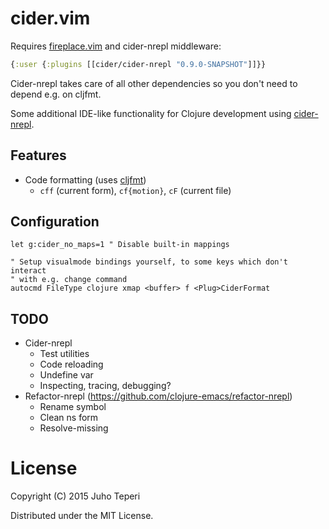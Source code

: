 # cider.vim

Requires [fireplace.vim](https://github.com/tpope/vim-fireplace) and cider-nrepl middleware:
```clj
{:user {:plugins [[cider/cider-nrepl "0.9.0-SNAPSHOT"]]}}
```

Cider-nrepl takes care of all other dependencies so you don't need to depend e.g. on cljfmt.

Some additional IDE-like functionality for Clojure development using
[cider-nrepl](https://github.com/clojure-emacs/cider-nrepl).

## Features

- Code formatting (uses [cljfmt](https://github.com/weavejester/cljfmt))
  - `cff` (current form), `cf{motion}`, `cF` (current file)

## Configuration

```vim
let g:cider_no_maps=1 " Disable built-in mappings

" Setup visualmode bindings yourself, to some keys which don't interact
" with e.g. change command
autocmd FileType clojure xmap <buffer> f <Plug>CiderFormat
```

## TODO

- Cider-nrepl
  - Test utilities
  - Code reloading
  - Undefine var
  - Inspecting, tracing, debugging?
- Refactor-nrepl (https://github.com/clojure-emacs/refactor-nrepl)
  - Rename symbol
  - Clean ns form
  - Resolve-missing

# License

Copyright (C) 2015 Juho Teperi

Distributed under the MIT License.
